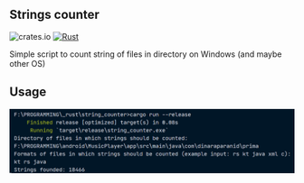**Strings counter**
-------------------

![crates.io](https://img.shields.io/crates/v/strings_counter.svg)
[![Rust](https://img.shields.io/badge/rust-1.73.0-orange.svg?logo=rust)](https://www.rust-lang.org)

Simple script to count string of files in directory on Windows (and maybe other OS)

Usage
-----
![example](example.png)